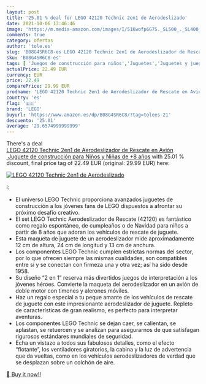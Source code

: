 ```yaml
---
layout: post
title: '25.01 % deal for LEGO 42120 Technic 2en1 de Aerodeslizado'
date: 2021-10-06 13:46:46
image: 'https://m.media-amazon.com/images/I/51Kwofp6G7S._SL500_._SL400_.jpg'
comments: true
category: ofertas
author: 'tole.es'
slug: 'B08G4SR6C8-es LEGO 42120 Technic 2en1 de Aerodeslizador de Rescate en...'
sku: 'B08G4SR6C8-es'
tags: [ 'Juegos de construcción para niños','Juguetes','Juguetes y juegos','Sets de construcción','lego', ]
actualPrice: 22.49 EUR
currency: EUR
price: 22.49
comparePrice: 29.99 EUR
prodname: 'LEGO 42120 Technic 2en1 de Aerodeslizador de Rescate en Avión  Juguete de construcción para Niños y Niñas de +8 años'
country: 'es'
flag: '🇪🇸'
brand: 'LEGO'
buyurl: 'https://www.amazon.es/dp/B08G4SR6C8/?tag=tolees-21'
descuento: '25.01'
average: '29.6574999999999'
---
```


There's a deal [LEGO 42120 Technic 2en1 de Aerodeslizador de Rescate en Avión  Juguete de construcción para Niños y Niñas de +8 años](https://www.amazon.es/dp/B08G4SR6C8/?tag=tolees-21)  with  25.01 % discount, final price tag of  22.49 EUR (original: 29.99 EUR) here:

[![LEGO 42120 Technic 2en1 de Aerodeslizado](https://m.media-amazon.com/images/I/51Kwofp6G7S._SL500_._SL400_.jpg)](https://www.amazon.es/dp/B08G4SR6C8/?tag=tolees-21)

ℹ️:

- El universo LEGO Technic proporciona avanzados juguetes de construcción a los jóvenes fans de LEGO dispuestos a afrontar su próximo desafío creativo.
- El set LEGO Technic Aerodeslizador de Rescate (42120) es fantástico como regalo espontáneo, de cumpleaños o de Navidad para niños a partir de 8 años que adoran los vehículos de rescate de juguete.
- Esta maqueta de juguete de un aerodeslizador mide aproximadamente 12 cm de altura, 24 cm de longitud y 13 cm de anchura.
- Los componentes LEGO Technic cumplen estrictas normas del sector, por lo que ofrecen siempre las mismas cualidades, son compatibles entre sí y se conectan con firmeza una y otra vez; así ha sido desde 1958.
- Su diseño “2 en 1” reserva más divertidos juegos de interpretación a los jóvenes héroes. Convierte la maqueta del aerodeslizador en un avión de doble motor con timones y alerones móviles.
- Haz un regalo especial a tu peque amante de los vehículos de rescate de juguete con este impresionante aerodeslizador de juguete. Repleto de características de gran realismo, es perfecto para interpretar aventuras.
- Los componentes LEGO Technic se dejan caer, se calientan, se aplastan, se retuercen y se analizan para asegurarnos de que satisfagan rigurosos estándares mundiales de seguridad.
- Echa un vistazo a todos sus fabulosos detalles, como el efecto “flotante”, los ventiladores giratorios, la cabina y la luz de advertencia que da vueltas, como en los vehículos aerodeslizadores de verdad que se desplazan sobre un colchón de aire.

[🛒 Buy it now!!](https://www.amazon.es/dp/B08G4SR6C8/?tag=tolees-21)
